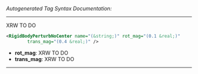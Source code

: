 _Autogenerated Tag Syntax Documentation:_

---
XRW TO DO

```xml
<RigidBodyPerturbNoCenter name="(&string;)" rot_mag="(0.1 &real;)"
        trans_mag="(0.4 &real;)" />
```

-   **rot_mag**: XRW TO DO
-   **trans_mag**: XRW TO DO

---
